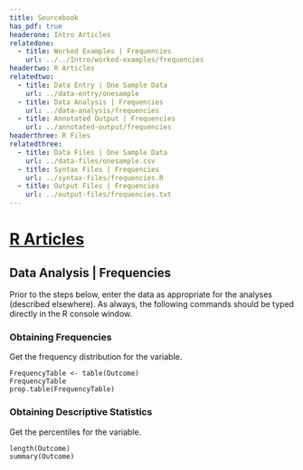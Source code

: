 ```yaml
---
title: Sourcebook
has_pdf: true
headerone: Intro Articles
relatedone:
  - title: Worked Examples | Frequencies
    url: ../../Intro/worked-examples/frequencies
headertwo: R Articles
relatedtwo:
  - title: Data Entry | One Sample Data
    url: ../data-entry/onesample
  - title: Data Analysis | Frequencies
    url: ../data-analysis/frequencies
  - title: Annotated Output | Frequencies
    url: ../annotated-output/frequencies
headerthree: R Files
relatedthree:
  - title: Data Files | One Sample Data
    url: ../data-files/onesample.csv
  - title: Syntax Files | Frequencies
    url: ../syntax-files/frequencies.R
  - title: Output Files | Frequencies
    url: ../output-files/frequencies.txt
---
```


# [R Articles](../index.md)

## Data Analysis | Frequencies

Prior to the steps below, enter the data as appropriate for the analyses (described elsewhere). As always, the following commands should be typed directly in the R console window.

###  Obtaining Frequencies

Get the frequency distribution for the variable.

```{r}
FrequencyTable <- table(Outcome)
FrequencyTable
prop.table(FrequencyTable)
```

### Obtaining Descriptive Statistics

Get the percentiles for the variable.

```{r}
length(Outcome)
summary(Outcome)
```
